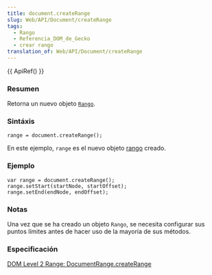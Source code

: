 ```yaml
---
title: document.createRange
slug: Web/API/Document/createRange
tags:
  - Rango
  - Referencia_DOM_de_Gecko
  - crear rango
translation_of: Web/API/Document/createRange
---
```

{{ ApiRef() }}

### Resumen

Retorna un nuevo objeto [`Rango`](https://developer.mozilla.org/es/docs/Web/API/Range).

### Sintáxis

```
range = document.createRange();
```

En este ejemplo, `range` es el nuevo objeto [rango](/es/docs/Web/API/Range) creado.

### Ejemplo

```
var range = document.createRange();
range.setStart(startNode, startOffset);
range.setEnd(endNode, endOffset);
```

### Notas

Una vez que se ha creado un objeto `Rango`, se necesita configurar sus puntos límites antes de hacer uso de la mayoría de sus métodos.

### Especificación

[DOM Level 2 Range: DocumentRange.createRange](http://www.w3.org/TR/DOM-Level-2-Traversal-Range/ranges.html#Level2-DocumentRange-method-createRange)
